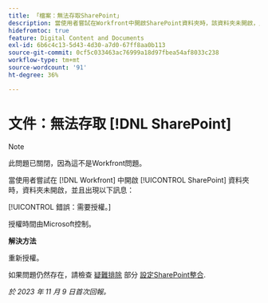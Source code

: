 ```yaml
---
title: 「檔案：無法存取SharePoint」
description: 當使用者嘗試在Workfront中開啟SharePoint資料夾時，該資料夾未開啟，且他們會看到一則訊息。
hidefromtoc: true
feature: Digital Content and Documents
exl-id: 6b6c4c13-5d43-4d30-a7d0-67ff8aa0b113
source-git-commit: 0cf5c033463ac76999a18d97fbea54af8033c238
workflow-type: tm+mt
source-wordcount: '91'
ht-degree: 36%

---
```


# 文件：無法存取 [!DNL SharePoint]

<!--WF and WFP, article live for workaround-->

>[!NOTE]
>
>此問題已關閉，因為這不是Workfront問題。

當使用者嘗試在 [!DNL Workfront] 中開啟 [!UICONTROL SharePoint] 資料夾時，資料夾未開啟，並且出現以下訊息：

[!UICONTROL 錯誤：需要授權。]

授權時間由Microsoft控制。

**解決方法**

重新授權。

如果問題仍然存在，請檢查 [疑難排除](https://experienceleague.adobe.com/docs/workfront/using/administration-and-setup/configure-integrations/configure-sharepoint-integration.html#troubleshooting) 部分 [設定SharePoint整合](https://experienceleague.adobe.com/docs/workfront/using/administration-and-setup/configure-integrations/configure-sharepoint-integration.html).

_於 2023 年 11 月 9 日首次回報。_
